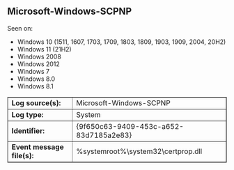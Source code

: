 ## Microsoft-Windows-SCPNP

Seen on:
* Windows 10 (1511, 1607, 1703, 1709, 1803, 1809, 1903, 1909, 2004, 20H2)
* Windows 11 (21H2)
* Windows 2008
* Windows 2012
* Windows 7
* Windows 8.0
* Windows 8.1

<table border="1" class="docutils">
  <tbody>
    <tr>
      <td><b>Log source(s):</b></td>
      <td>Microsoft-Windows-SCPNP</td>
    </tr>
    <tr>
      <td><b>Log type:</b></td>
      <td>System</td>
    </tr>
    <tr>
      <td><b>Identifier:</b></td>
      <td>{9f650c63-9409-453c-a652-83d7185a2e83}</td>
    </tr>
    <tr>
      <td><b>Event message file(s):</b></td>
      <td>%systemroot%\system32\certprop.dll</td>
    </tr>
  </tbody>
</table>

&nbsp;

